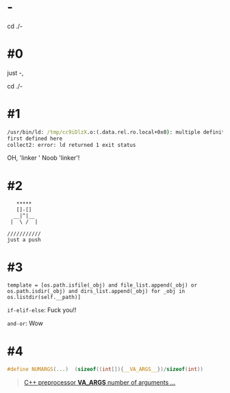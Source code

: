 # -
cd ./-

# \#0
just -,

cd ./-

# \#1
```cmd
/usr/bin/ld: /tmp/cc9iDlzX.o:(.data.rel.ro.local+0x0): multiple definition of `header'; /tmp/cckNaIHX.o:(.data.rel.ro.local+0x0):
first defined here
collect2: error: ld returned 1 exit status
```
OH, 'linker ' Noob 'linker'!

# \#2
```
   *****
   []-[]
  __|^|__
 |  \ /  |

///////////
just a push
```

# \#3
```python3
template = [os.path.isfile(_obj) and file_list.append(_obj) or os.path.isdir(_obj) and dirs_list.append(_obj) for _obj in os.listdir(self.__path)]
```
`if-elif-else`: Fuck you!!

`and-or`: Wow

# \#4
```c
#define NUMARGS(...)  (sizeof((int[]){__VA_ARGS__})/sizeof(int))
```
> [C++ preprocessor __VA_ARGS__ number of arguments ...](https://stackoverflow.com/questions/2124339/c-preprocessor-va-args-number-of-arguments/2124433#:~:text=number%20of%20params%3A-,%23define%20NUMARGS(...)%20%20(sizeof((int%5B%5D)%7B__VA_ARGS__%7D)/sizeof(int)),-Full%20example%3A)

